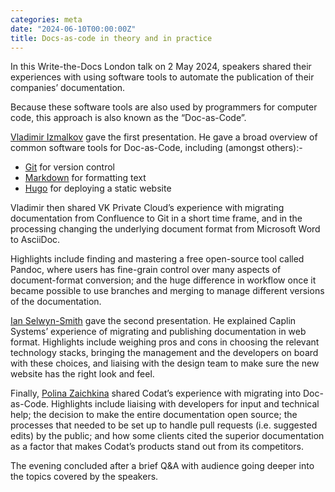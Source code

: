 ```yaml
---
categories: meta
date: "2024-06-10T00:00:00Z"
title: Docs-as-code in theory and in practice
---
```


In this Write-the-Docs London talk on 2 May 2024, speakers shared their experiences with using software tools to automate the publication of their companies’ documentation. 

Because these software tools are also used by programmers for computer code, this approach is also known as the “Doc-as-Code”.

[Vladimir Izmalkov](https://www.izmalk.com/) gave the first presentation.  He gave a broad overview of common software tools for Doc-as-Code, including (amongst others):-

-	[Git](https://docs.github.com/en/get-started/using-git/about-git) for version control
-	[Markdown](https://github.com/adam-p/markdown-here/wiki/Markdown-Cheatsheet) for formatting text
-	[Hugo](https://github.com/izmalk/hugo_quickstart) for deploying a static website

Vladimir then shared VK Private Cloud’s experience with migrating documentation from Confluence to Git in a short time frame, and in the processing changing the underlying document format from Microsoft Word to AsciiDoc.

Highlights include finding and mastering a free open-source tool called Pandoc, where users has fine-grain control over many aspects of document-format conversion; and the huge difference in workflow once it became possible to use branches and merging to manage different versions of the documentation.

[Ian Selwyn-Smith](https://www.linkedin.com/in/ian-selwyn-smith-6b4baa/?original_referer=https%3A%2F%2Fwww%2Egoogle%2Ecom%2F&originalSubdomain=uk) gave the second presentation.  He explained Caplin Systems’ experience of migrating and publishing documentation in web format.  Highlights include weighing pros and cons in choosing the relevant technology stacks, bringing the management and the developers on board with these choices, and liaising with the design team to make sure the new website has the right look and feel.

Finally, [Polina Zaichkina](https://www.linkedin.com/in/polina-zaichkina/?locale=en_US) shared Codat’s experience with migrating into Doc-as-Code.  Highlights include liaising with developers for input and technical help; the decision to make the entire documentation open source; the processes that needed to be set up to handle pull requests (i.e. suggested edits) by the public; and how some clients cited the superior documentation as a factor that makes Codat’s products stand out from its competitors.

The evening concluded after a brief Q&A with audience going deeper into the topics covered by the speakers.
